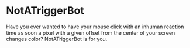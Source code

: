 # NotATriggerBot

Have you ever wanted to have your mouse click with an inhuman reaction time as soon a pixel with a given offset from the center of your screen changes color? NotATriggerBot is for you.
